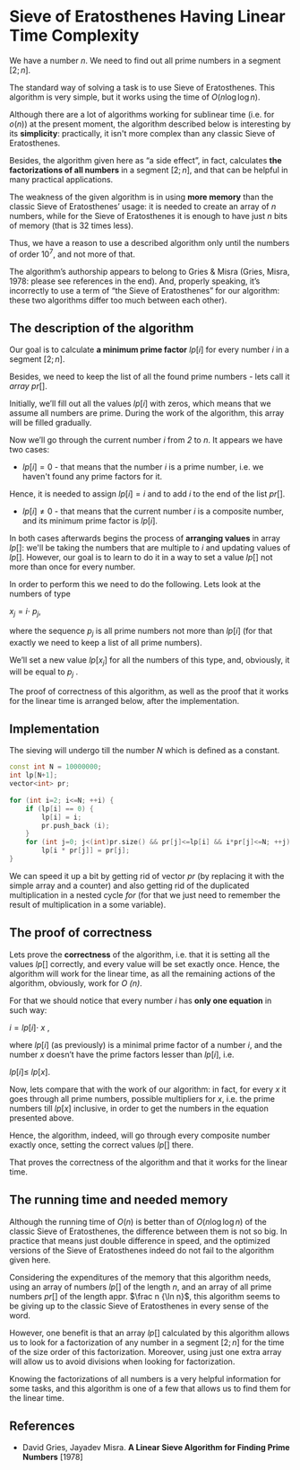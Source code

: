 <!--?title Sieve of Eratosthenes Having Linear Time Complexity -->

# Sieve of Eratosthenes Having Linear Time Complexity


We have a number $n$. We need to find out all prime numbers in a segment $[2;n]$.

The standard way of solving a task is to use Sieve of Eratosthenes. This algorithm is very simple, but it works using the time of $O(n \log \log n)$.

Although there are a lot of algorithms working for sublinear time (i.e. for $o(n)$) at the present moment, the algorithm described below is interesting by its **simplicity**: practically, it isn't more complex than any classic Sieve of Eratosthenes.

Besides, the algorithm given here as “a side effect”, in fact, calculates **the factorizations of all numbers** in a segment $[2; n]$, and that can be helpful in many practical applications.

The weakness of the given algorithm is in using **more memory** than the classic Sieve of Eratosthenes’ usage: it is needed to create an array of $n$ numbers, while for the Sieve of Eratosthenes it is enough to have just $n$ bits of memory (that is 32 times less).

Thus, we have a reason to use a described algorithm only until the numbers of order $10^7$, and not more of that.

The algorithm’s authorship appears to belong to Gries & Misra (Gries, Misra, 1978: please see references in the end). And, properly speaking, it’s incorrectly to use a term of “the Sieve of Eratosthenes” for our algorithm: these two algorithms differ too much between each other).



## The description of the algorithm


Our goal is to calculate **a minimum prime factor** $lp [i]$ for every number $i$ in a segment $[2; n]$.

Besides, we need to keep the list of all the found prime numbers - lets call it $array\ pr []$.

Initially, we’ll fill out all the values $lp [i]$ with zeros, which means that we assume all numbers are prime. During the work of the algorithm, this array will be filled gradually.

Now we’ll go through the current number $i$ from *2* to $n$. It appears we have two cases:

- $lp [i] = 0$ - that means that the number $i$ is a prime number, i.e. we haven't found any prime factors for it.

Hence, it is needed to assign $lp [i] = i$ and to add $i$ to the end of the list $pr[]$.

- $lp[i] \neq 0$ - that means that the current number $i$ is a composite number, and its minimum prime factor is $lp [i]$.

In both cases afterwards begins the process of **arranging values** in array $lp []$:  we'll be taking the numbers that are multiple to $i$ and updating values of $lp []$. However, our goal is to learn to do it in a way to set a value $lp []$ not more than once for every number.

In order to perform this we need to do the following. Lets look at the numbers of type

$x _j = i \cdot \ p _ j$,

where the sequence $p _j$ is all prime numbers not more than $lp [i]$ (for that exactly we need to keep a list of all prime numbers).

We’ll set a new value $lp [x _j]$ for all the numbers of this type, and, obviously, it will be equal to $p _j$ .

The proof of correctness of this algorithm, as well as the proof that it works for the linear time is arranged below, after the implementation.



## Implementation


The sieving will undergo till the number *N* which is defined as a constant.

````cpp
const int N = 10000000;
int lp[N+1];
vector<int> pr;
 
for (int i=2; i<=N; ++i) {
	if (lp[i] == 0) {
		lp[i] = i;
		pr.push_back (i);
	}
	for (int j=0; j<(int)pr.size() && pr[j]<=lp[i] && i*pr[j]<=N; ++j)
		lp[i * pr[j]] = pr[j];
}
````

We can speed it up a bit by getting rid of vector $pr$ (by replacing it with the simple array and a counter) and also getting rid of the duplicated multiplication in a nested cycle $for$ (for that we just need to remember the result of multiplication in a some variable).

## The proof of correctness

Lets prove the **correctness** of the algorithm, i.e. that it is setting all the values $lp []$ correctly, and every value will be set exactly once. Hence, the algorithm will work for the linear time, as all the remaining actions of the algorithm, obviously, work for *O (n)*.

For that we should notice that every number $i$ has **only one equation** in such way:

$i = lp [i] \cdot \ x$ ,

where $lp [i]$ (as previously) is a minimal prime factor of a number $i$, and the number $x$ doesn’t have the prime factors lesser than $lp [i]$, i.e.

$lp [i] \le \ lp [x]$.

Now, lets compare that with the work of our algorithm: in fact, for every $x$ it goes through all prime numbers, possible multipliers for $x$, i.e. the prime numbers till $lp [x]$ inclusive, in order to get the numbers in the equation presented above.

Hence, the algorithm, indeed, will go through every composite number exactly once, setting the correct values $lp []$ there.

That proves the correctness of the algorithm and that it works for the linear time.



## The running time and needed memory


Although the running time of $O(n)$ is better than of  $O(n \log \log n)$ of the classic Sieve of Eratosthenes, the difference between them is not so big. In practice that means just double difference in speed, and the optimized versions of the Sieve of Eratosthenes indeed do not fail to the algorithm given here.

Considering the expenditures of the memory that this algorithm needs, using an array of numbers $lp []$ of the length $n$, and an array of all prime numbers $pr []$ of the length appr. $\frac n {\ln n}$, this algorithm seems to be giving up to the classic Sieve of Eratosthenes in every sense of the word.

However, one benefit is that an array $lp []$ calculated by this algorithm allows us to look for a factorization of any number in a segment $[2; n]$ for the time of the size order of this factorization. Moreover, using just one extra array will allow us to avoid divisions when looking for factorization.

Knowing the factorizations of all numbers is a very helpful information for some tasks, and this algorithm is one of a few that allows us to find them for the linear time.



## References

- David Gries, Jayadev Misra. **A Linear Sieve Algorithm for Finding Prime Numbers** [1978]
